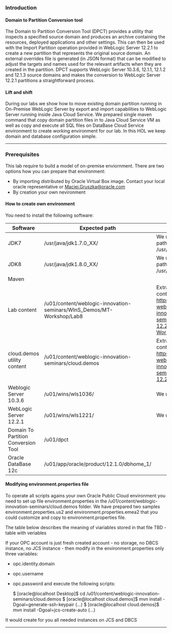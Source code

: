 ### Introduction ###

#### Domain to Partition Conversion tool ####
The Domain to Partition Conversion Tool (DPCT) provides a utility that inspects a specified source domain and produces an archive containing the resources, deployed applications and other settings.  This can then be used with the Import Partition operation provided in WebLogic Server 12.2.1 to create a new partition that represents the original source domain.  An external overrides file is generated (in JSON format) that can be modified to adjust the targets and names used for the relevant artifacts when they are created in the partition. DPCT supports WebLogic Server 10.3.6, 12.1.1, 12.1.2 and 12.1.3 source domains and makes the conversion to WebLogic Server 12.2.1 partitions a straightforward process.

#### Lift and shift ####
During our labs we show how to move existing domain partition running in On-Premise WebLogic Server by export and import capabilities to WebLogic Server running inside Java Cloud Service. We prepared single maven command that copy domain partition files in to Java Cloud Service VM as well as copy and execute all SQL files on DataBase Cloud Service environment to create working environment for our lab. In this HOL we keep domain and database configuration simple.

----

### Prerequisites ###

This lab require to build a model of on-premise enviornment. There are two options how you can prepare that environment:

+ By importing distributed by Oracle Virtual Box image. Contact your local oracle representative or Maciej.Gruszka@oracle.com
+ By creation your own nevironment

#### How to create own environment ###
You need to install the following software:

Software | Expected path | Remarks
--- | --- | ---
JDK7 | /usr/java/jdk1.7.0_XX/ | We used JDK7u79 so the path in the VBox was /usr/java/jdk1.7.0_79/
JDK8 | /usr/java/jdk1.8.0_XX/ | We used JDK8u60 so the path in the VBox was /usr/java/jdk1.8.0_60/
Maven |  | 
Lab content | /u01/content/weblogic-innovation-seminars/WInS_Demos/MT-Workshop/Lab8 | Extracted based on the content at https://github.com/oracle-weblogic/weblogic-innovation-seminars/tree/caf-12.2.1/WInS_Demos/MT-Workshop/Lab8
cloud.demos utility content | /u01/content/weblogic-innovation-seminars/cloud.demos | Extracted based on the content at https://github.com/oracle-weblogic/weblogic-innovation-seminars/tree/caf-12.2.1/cloud.demos
Weblogic Server 10.3.6 | /u01/wins/wls1036/ | We used WLS 10.3.6.0.0
WebLogic Server 12.2.1 | /u01/wins/wls1221/ | We used WLS 12.2.1.0.0
Domain To Partition  Conversion Tool | /u01/dpct |
Oracle DataBase 12c | /u01/app/oracle/product/12.1.0/dbhome_1/ | 

#### Modifying environment.properties file ###
To operate all scripts agains your own Oracle Public Cloud environment you need to set up file environment.properties in the /u01/content/weblogic-innovation-seminars/cloud.demos folder.
We have prepared two samples environment.properties.us2 and environment.properties.emea2 that you could customize and copy to environment.properties file.

The table below describes the meaning of viariables stored in that file
TBD - table with veriables

If your OPC account is just fresh created account - no storage, no DBCS instance, no JCS instance - then modify in the environment.properties only three variables:
+ opc.identity.domain
+ opc.username
+ opc.password
and execute the following scripts:

    $ [oracle@localhost Desktop]$ cd /u01/content/weblogic-innovation-seminars/cloud.demos
    $ [oracle@localhost cloud.demos]$ mvn install -Dgoal=generate-ssh-keypair
      (...) 
    $ [oracle@localhost cloud.demos]$ mvn install -Dgoal=jcs-create-auto
      (...)

It would create for you all needed instances on JCS and DBCS


----
